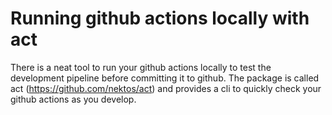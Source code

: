 # Running github actions locally with act

There is a neat tool to run your github actions locally to test the development pipeline before committing it to github. The package is called act (https://github.com/nektos/act) and provides a cli to quickly check your github actions as you develop. 

